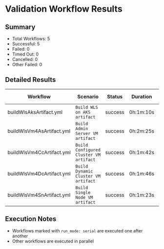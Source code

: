 # Validation Workflow Results

## Summary
- Total Workflows: 5
- Successful: 5
- Failed: 0
- Timed Out: 0
- Cancelled: 0
- Other Failed: 0

## Detailed Results

| Workflow | Scenario | Status | Duration | Run URL |
|----------|----------|---------|-----------|----------|
| buildWlsAksArtifact.yml | `Build WLS on AKS artifact` | success | 0h:1m:10s | [View Run](https://github.com/azure-javaee/weblogic-azure/actions/runs/16639046174) |
| buildWlsVm4AsArtifact.yml | `Build Admin Server VM artifact` | success | 0h:2m:25s | [View Run](https://github.com/azure-javaee/weblogic-azure/actions/runs/16639046981) |
| buildWlsVm4CcArtifact.yml | `Build Configured Cluster VM artifact` | success | 0h:1m:42s | [View Run](https://github.com/azure-javaee/weblogic-azure/actions/runs/16639048001) |
| buildWlsVm4DcArtifact.yml | `Build Dynamic Cluster VM artifact` | success | 0h:1m:46s | [View Run](https://github.com/azure-javaee/weblogic-azure/actions/runs/16639049242) |
| buildWlsVm4SnArtifact.yml | `Build Single Node VM artifact` | success | 0h:1m:23s | [View Run](https://github.com/azure-javaee/weblogic-azure/actions/runs/16639051052) |


## Execution Notes
- Workflows marked with `run_mode: serial` are executed one after another
- Other workflows are executed in parallel
